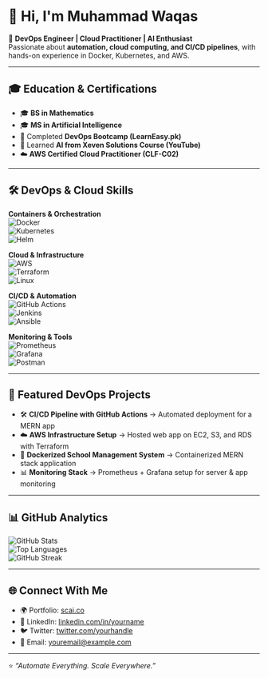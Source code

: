 # 👋 Hi, I'm Muhammad Waqas  

🚀 **DevOps Engineer | Cloud Practitioner | AI Enthusiast**  
Passionate about **automation, cloud computing, and CI/CD pipelines**, with hands-on experience in Docker, Kubernetes, and AWS.  

---

## 🎓 Education & Certifications
- 🎓 **BS in Mathematics**  
- 🎓 **MS in Artificial Intelligence**  
- 🏅 Completed **DevOps Bootcamp (LearnEasy.pk)**  
- 🧠 Learned **AI from Xeven Solutions Course (YouTube)**  
- ☁️ **AWS Certified Cloud Practitioner (CLF-C02)**  

---

## 🛠️ DevOps & Cloud Skills

**Containers & Orchestration**  
![Docker](https://img.shields.io/badge/-Docker-2496ED?logo=docker&logoColor=white)  
![Kubernetes](https://img.shields.io/badge/-Kubernetes-326CE5?logo=kubernetes&logoColor=white)  
![Helm](https://img.shields.io/badge/-Helm-0F1689?logo=helm&logoColor=white)  

**Cloud & Infrastructure**  
![AWS](https://img.shields.io/badge/-AWS-FF9900?logo=amazon-aws&logoColor=black)  
![Terraform](https://img.shields.io/badge/-Terraform-7B42BC?logo=terraform&logoColor=white)  
![Linux](https://img.shields.io/badge/-Linux-FCC624?logo=linux&logoColor=black)  

**CI/CD & Automation**  
![GitHub Actions](https://img.shields.io/badge/-GitHub_Actions-2088FF?logo=github-actions&logoColor=white)  
![Jenkins](https://img.shields.io/badge/-Jenkins-D24939?logo=jenkins&logoColor=white)  
![Ansible](https://img.shields.io/badge/-Ansible-EE0000?logo=ansible&logoColor=white)  

**Monitoring & Tools**  
![Prometheus](https://img.shields.io/badge/-Prometheus-E6522C?logo=prometheus&logoColor=white)  
![Grafana](https://img.shields.io/badge/-Grafana-F46800?logo=grafana&logoColor=white)  
![Postman](https://img.shields.io/badge/-Postman-FF6C37?logo=postman&logoColor=white)  

---

## 📂 Featured DevOps Projects
- 🛠️ **CI/CD Pipeline with GitHub Actions** → Automated deployment for a MERN app  
- ☁️ **AWS Infrastructure Setup** → Hosted web app on EC2, S3, and RDS with Terraform  
- 🐳 **Dockerized School Management System** → Containerized MERN stack application  
- 📊 **Monitoring Stack** → Prometheus + Grafana setup for server & app monitoring  

---

## 📊 GitHub Analytics  
![GitHub Stats](https://github-readme-stats.vercel.app/api?username=YOUR-USERNAME&show_icons=true&theme=tokyonight)  
![Top Languages](https://github-readme-stats.vercel.app/api/top-langs/?username=YOUR-USERNAME&layout=compact&theme=tokyonight)  
![GitHub Streak](https://streak-stats.demolab.com?user=YOUR-USERNAME&theme=tokyonight&hide_border=true)  

---

## 🌐 Connect With Me  
- 🌍 Portfolio: [scai.co](https://scai.co)  
- 💼 LinkedIn: [linkedin.com/in/yourname](https://linkedin.com/in/yourname)  
- 🐦 Twitter: [twitter.com/yourhandle](https://twitter.com/yourhandle)  
- 📧 Email: youremail@example.com  

---

⭐ *“Automate Everything. Scale Everywhere.”*
